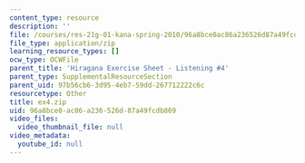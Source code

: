 ```yaml
---
content_type: resource
description: ''
file: /courses/res-21g-01-kana-spring-2010/96a8bce0ac86a236526d87a49fcdb869_ex4.zip
file_type: application/zip
learning_resource_types: []
ocw_type: OCWFile
parent_title: 'Hiragana Exercise Sheet - Listening #4'
parent_type: SupplementalResourceSection
parent_uid: 97b56cb6-3d95-4eb7-59dd-267712222c6c
resourcetype: Other
title: ex4.zip
uid: 96a8bce0-ac86-a236-526d-87a49fcdb869
video_files:
  video_thumbnail_file: null
video_metadata:
  youtube_id: null
---
```

